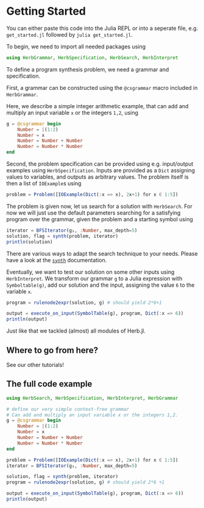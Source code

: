 # Getting Started

You can either paste this code into the Julia REPL or into a seperate file, e.g. `get_started.jl` followed by `julia get_started.jl`.

To begin, we need to import all needed packages using

```julia
using HerbGrammar, HerbSpecification, HerbSearch, HerbInterpret
```

To define a program synthesis problem, we need a grammar and specification. 

First, a grammar can be constructed using the `@csgrammar` macro included in `HerbGrammar`. 

Here, we describe a simple integer arithmetic example, that can add and multiply an input variable `x` or the integers `1,2`, using


```julia
g = @csgrammar begin
    Number = |(1:2)
    Number = x
    Number = Number + Number
    Number = Number * Number
end
```

Second, the problem specification can be provided using e.g. input/output examples using `HerbSpecification`. Inputs are provided as a `Dict` assigning values to variables, and outputs as arbitrary values. The problem itself is then a list of `IOExample`s using

```julia
problem = Problem([IOExample(Dict(:x => x), 2x+1) for x ∈ 1:5])
```

The problem is given now, let us search for a solution with `HerbSearch`. For now we will just use the default parameters searching for a satisfying program over the grammar, given the problem and a starting symbol using

```julia
iterator = BFSIterator(g₁, :Number, max_depth=5)
solution, flag = synth(problem, iterator)
println(solution)
```

There are various ways to adapt the search technique to your needs. Please have a look at the [`synth`](@ref) documentation.

Eventually, we want to test our solution on some other inputs using `HerbInterpret`. We transform our grammar `g` to a Julia expression with `Symboltable(g)`, add our solution and the input, assigning the value `6` to the variable `x`.

```julia
program = rulenode2expr(solution, g) # should yield 2*6+1

output = execute_on_input(SymbolTable(g), program, Dict(:x => 6)) 
println(output)
```

Just like that we tackled (almost) all modules of Herb.jl.

## Where to go from here?

See our other tutorials!

## The full code example

```julia
using HerbSearch, HerbSpecification, HerbInterpret, HerbGrammar

# define our very simple context-free grammar
# Can add and multiply an input variable x or the integers 1,2.
g = @csgrammar begin
    Number = |(1:2)
    Number = x
    Number = Number + Number
    Number = Number * Number
end

problem = Problem([IOExample(Dict(:x => x), 2x+1) for x ∈ 1:5])
iterator = BFSIterator(g₁, :Number, max_depth=5)

solution, flag = synth(problem, iterator)
program = rulenode2expr(solution, g) # should yield 2*6 +1 

output = execute_on_input(SymbolTable(g), program, Dict(:x => 6)) 
println(output)

```



